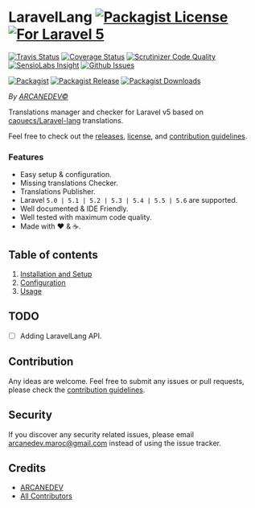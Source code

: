 # LaravelLang [![Packagist License][badge_license]](LICENSE.md) [![For Laravel 5][badge_laravel]][link-github-repo]

[![Travis Status][badge_build]][link-travis]
[![Coverage Status][badge_coverage]][link-scrutinizer]
[![Scrutinizer Code Quality][badge_quality]][link-scrutinizer]
[![SensioLabs Insight][badge_insight]][link-insight]
[![Github Issues][badge_issues]][link-github-issues]

[![Packagist][badge_package]][link-packagist]
[![Packagist Release][badge_release]][link-packagist]
[![Packagist Downloads][badge_downloads]][link-packagist]

*By [ARCANEDEV&copy;](http://www.arcanedev.net/)*

Translations manager and checker for Laravel v5 based on [caouecs/Laravel-lang](https://github.com/caouecs/Laravel-lang) translations.

Feel free to check out the [releases](https://github.com/ARCANEDEV/LaravelLang/releases), [license](LICENSE.md), and [contribution guidelines](CONTRIBUTING.md).

### Features

  * Easy setup &amp; configuration.
  * Missing translations Checker.
  * Translations Publisher.
  * Laravel `5.0 | 5.1 | 5.2 | 5.3 | 5.4 | 5.5 | 5.6` are supported.
  * Well documented &amp; IDE Friendly.
  * Well tested with maximum code quality.
  * Made with :heart: &amp; :coffee:.

## Table of contents

  1. [Installation and Setup](_docs/1-Installation-and-Setup.md)
  2. [Configuration](_docs/2-Configuration.md)
  3. [Usage](_docs/3-Usage.md)

## TODO

  - [ ] Adding LaravelLang API.

## Contribution

Any ideas are welcome. Feel free to submit any issues or pull requests, please check the [contribution guidelines](CONTRIBUTING.md).

## Security

If you discover any security related issues, please email arcanedev.maroc@gmail.com instead of using the issue tracker.

## Credits

- [ARCANEDEV][link-author]
- [All Contributors][link-contributors]

[badge_license]:      https://img.shields.io/packagist/l/arcanedev/laravel-lang.svg?style=flat-square
[badge_laravel]:      https://img.shields.io/badge/Laravel-From%205.0%20to%205.6-orange.svg?style=flat-square
[badge_build]:        https://img.shields.io/travis/ARCANEDEV/LaravelLang.svg?style=flat-square
[badge_coverage]:     https://img.shields.io/scrutinizer/coverage/g/ARCANEDEV/LaravelLang.svg?style=flat-square
[badge_quality]:      https://img.shields.io/scrutinizer/g/ARCANEDEV/LaravelLang.svg?style=flat-square
[badge_insight]:      https://img.shields.io/sensiolabs/i/8ed2a842-3f4e-4422-a881-cf7eb72a595d.svg?style=flat-square
[badge_issues]:       https://img.shields.io/github/issues/ARCANEDEV/LaravelLang.svg?style=flat-square
[badge_package]:      https://img.shields.io/badge/package-arcanedev/laravel--lang-blue.svg?style=flat-square
[badge_release]:      https://img.shields.io/packagist/v/arcanedev/laravel-lang.svg?style=flat-square
[badge_downloads]:    https://img.shields.io/packagist/dt/arcanedev/laravel-lang.svg?style=flat-square

[link-author]:        https://github.com/arcanedev-maroc
[link-github-repo]:   https://github.com/ARCANEDEV/LaravelLang
[link-github-issues]: https://github.com/ARCANEDEV/LaravelLang/issues
[link-contributors]:  https://github.com/ARCANEDEV/LaravelLang/graphs/contributors
[link-packagist]:     https://packagist.org/packages/arcanedev/laravel-lang
[link-travis]:        https://travis-ci.org/ARCANEDEV/LaravelLang
[link-scrutinizer]:   https://scrutinizer-ci.com/g/ARCANEDEV/LaravelLang/?branch=master
[link-insight]:       https://insight.sensiolabs.com/projects/8ed2a842-3f4e-4422-a881-cf7eb72a595d
